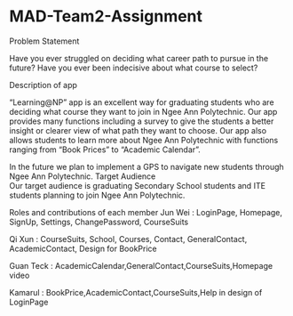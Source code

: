 # MAD-Team2-Assignment

Problem Statement

Have you ever struggled on deciding what career path to pursue in the future? Have you ever been indecisive about what course to select?

Description of app

“Learning@NP” app is an excellent way for graduating students who are deciding what course they want to join in Ngee Ann Polytechnic. Our app provides many functions including a survey to give the students a better insight or clearer view of what path they want to choose. Our app also allows students to learn more about Ngee Ann Polytechnic with functions ranging from “Book Prices” to “Academic Calendar”.

In the future we plan to implement a GPS to navigate new students through Ngee Ann Polytechnic.
Target Audience<br/>
Our target audience is graduating Secondary School students and ITE students planning to join Ngee Ann Polytechnic.<br/>



Roles and contributions of each member
Jun Wei : LoginPage, Homepage, SignUp, Settings, ChangePassword, CourseSuits

Qi Xun : CourseSuits, School, Courses, Contact, GeneralContact, AcademicContact, Design for BookPrice

Guan Teck : AcademicCalendar,GeneralContact,CourseSuits,Homepage video

Kamarul : BookPrice,AcademicContact,CourseSuits,Help in design of LoginPage 



